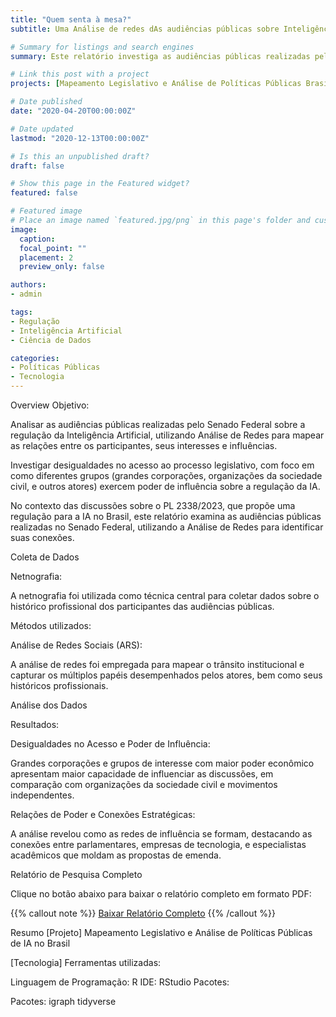```yaml
---
title: "Quem senta à mesa?"
subtitle: Uma Análise de redes dAs audiências públicas sobre Inteligência Artificial no Senado Federal

# Summary for listings and search engines
summary: Este relatório investiga as audiências públicas realizadas pelo Senado Federal sobre a regulação da Inteligência Artificial, destacando desigualdades no poder de influência entre grupos..

# Link this post with a project
projects: [Mapeamento Legislativo e Análise de Políticas Públicas Brasil]

# Date published
date: "2020-04-20T00:00:00Z"

# Date updated
lastmod: "2020-12-13T00:00:00Z"

# Is this an unpublished draft?
draft: false

# Show this page in the Featured widget?
featured: false

# Featured image
# Place an image named `featured.jpg/png` in this page's folder and customize its options here.
image:
  caption:
  focal_point: ""
  placement: 2
  preview_only: false

authors:
- admin

tags:
- Regulação
- Inteligência Artificial
- Ciência de Dados

categories:
- Políticas Públicas
- Tecnologia
---
```


Overview
Objetivo:

Analisar as audiências públicas realizadas pelo Senado Federal sobre a regulação da Inteligência Artificial, utilizando Análise de Redes para mapear as relações entre os participantes, seus interesses e influências.

Investigar desigualdades no acesso ao processo legislativo, com foco em como diferentes grupos (grandes corporações, organizações da sociedade civil, e outros atores) exercem poder de influência sobre a regulação da IA.

No contexto das discussões sobre o PL 2338/2023, que propõe uma regulação para a IA no Brasil, este relatório examina as audiências públicas realizadas no Senado Federal, utilizando a Análise de Redes para identificar suas conexões.

Coleta de Dados

Netnografia:

A netnografia foi utilizada como técnica central para coletar dados sobre o histórico profissional dos participantes das audiências públicas.

Métodos utilizados:

Análise de Redes Sociais (ARS):

A análise de redes foi empregada para mapear o trânsito institucional e capturar os múltiplos papéis desempenhados pelos atores, bem como seus históricos profissionais.

Análise dos Dados

Resultados:

Desigualdades no Acesso e Poder de Influência:

Grandes corporações e grupos de interesse com maior poder econômico apresentam maior capacidade de influenciar as discussões, em comparação com organizações da sociedade civil e movimentos independentes.

Relações de Poder e Conexões Estratégicas:

A análise revelou como as redes de influência se formam, destacando as conexões entre parlamentares, empresas de tecnologia, e especialistas acadêmicos que moldam as propostas de emenda.

Relatório de Pesquisa Completo

Clique no botão abaixo para baixar o relatório completo em formato PDF:

{{% callout note %}}
[Baixar Relatório Completo](/files/002_relatorio_IA_senado.pdf)
{{% /callout %}}

Resumo
[Projeto] Mapeamento Legislativo e Análise de Políticas Públicas de IA no Brasil

[Tecnologia] Ferramentas utilizadas:

Linguagem de Programação: R
IDE: RStudio
Pacotes:

Pacotes:
igraph
tidyverse
